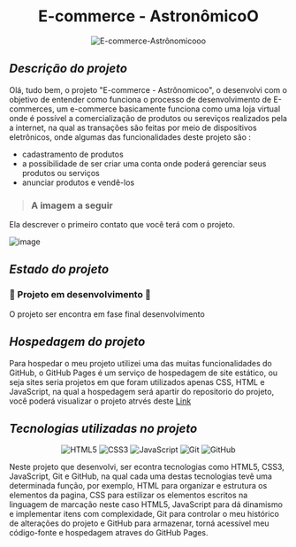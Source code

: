 
 # <h1 align="center">E-commerce - AstronômicoO</h1>

<div align="center">
  
  ![E-commerce-Astrônomicooo](https://user-images.githubusercontent.com/104599482/213281961-b05e8377-40d6-477e-ad31-ca9a2aad0982.png)

 </div>


 ## *Descrição do projeto*


Olá, tudo bem, o projeto  "E-commerce - Astrônomicoo", o desenvolvi com o objetivo de entender como funciona o processo de desenvolvimento de E-commerces, um e-commerce basicamente funciona como uma loja virtual onde é possível a comercialização  de produtos ou sereviços  realizados pela a internet, na qual as transações são feitas por meio de dispositivos eletrônicos, onde  algumas das funcionalidades deste projeto  são : 

+ cadastramento de produtos
+  a possibilidade de ser criar uma conta onde poderá gerenciar seus produtos ou serviços
+ anunciar produtos e vendê-los


> ### A imagem a seguir
Ela descrever o primeiro contato que você terá com o projeto.

<div>
  
![image](https://user-images.githubusercontent.com/104599482/214287770-5e886faa-24f2-4c38-b674-5f41256a4826.png)
    
</div>

## *Estado do projeto*

### :construction: Projeto em desenvolvimento :construction:
 
<p>O projeto ser encontra em fase final desenvolvimento</p>

## *Hospedagem do projeto*

Para hospedar o meu projeto utilizei uma das muitas funcionalidades do GitHub, o GitHub Pages é um serviço de hospedagem de site estático, ou seja sites seria projetos em que
foram utilizados apenas CSS, HTML e JavaScript, na qual a hospedagem será apartir do repositorio do projeto, você poderá visualizar o projeto atrvés deste 
[Link](https://joseleandro7i.github.io/e-commerce-astronomicoo/)


## *Tecnologias utilizadas no projeto*
 
<div align="center"> 

![HTML5](https://img.shields.io/badge/html5-%23E34F26.svg?style=for-the-badge&logo=html5&logoColor=white) ![CSS3](https://img.shields.io/badge/css3-%231572B6.svg?style=for-the-badge&logo=css3&logoColor=white)    ![JavaScript](https://img.shields.io/badge/javascript-%23323330.svg?style=for-the-badge&logo=javascript&logoColor=%23F7DF1E)   ![Git](https://img.shields.io/badge/git-%23F05033.svg?style=for-the-badge&logo=git&logoColor=white) ![GitHub](https://img.shields.io/badge/github-%23121011.svg?style=for-the-badge&logo=github&logoColor=white) 

</div>
 
Neste projeto que desenvolvi, ser econtra tecnologias como HTML5, CSS3, JavaScript, Git e GitHub, na qual cada uma destas tecnologias tevê uma  determinada função, por exemplo, HTML para organizar e estrutura os elementos da pagina, 
CSS para estilizar os elementos escritos na linguagem de marcação neste caso HTML5, JavaScript para dá dinamismo e implementar itens com complexidade, Git para controlar o meu histórico de alterações do projeto e GitHub para armazenar, torná acessível meu código-fonte e hospedagem atraves do GitHub Pages.
 
